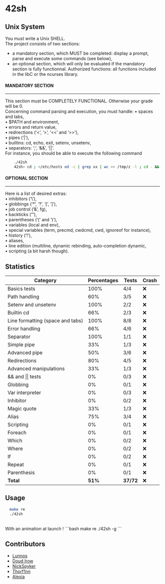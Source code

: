 # 42sh

## Unix System

You must write a Unix SHELL.<br/>
The project consists of two sections:
- a mandatory section, which MUST be completed: display a prompt, parse and execute some commands (see below),
- an optional section, which will only be evaluated if the mandatory section is fully functionnal.
Authorized functions: all functions included in the libC or the ncurses library.

#### MANDATORY SECTION 
------------------

This section must be COMPLETELY FUNCTIONAL. Otherwise your grade will be 0.<br/>
Concerning command parsing and execution, you must handle:
    • spaces and tabs,<br/>
    • $PATH and environment,<br/>
    • errors and return value,<br/>
    • redirections (‘<’, ‘>’, ‘<<’ and ‘>>’),<br/>
    • pipes (‘|’),<br/>
    • builtins: cd, echo, exit, setenv, unsetenv,<br/>
    • separators: ‘;’, ‘&&’, ‘||’.<br/>
    For instance, you should be able to execute the following command

```bash
    ./42sh
    42sh> cd ; </etc/hosts od -c | grep xx | wc >> /tmp/z -l ; cd - && echo “OK”
```
#### OPTIONAL SECTION 
------------------

Here is a list of desired extras:<br/>
    • inhibitors (‘\’),<br/>
    • globbings (‘*’, ‘?’, ‘[’, ’]’),<br/>
    • job control (‘&’, fg),<br/>
    • backticks (“’),<br/>
    • parentheses (‘(’ and ‘)’),<br/>
    • variables (local and env),<br/>
    • special variables (term, precmd, cwdcmd, cwd, ignoreof for instance),<br/>
    • history (‘!’),<br/>
    • aliases,<br/>
    • line edition (multiline, dynamic rebinding, auto-completion dynamic,<br/>
    • scripting (a bit harsh though).<br/>
## Statistics

| Category                         | Percentages | Tests | Crash |
|----------------------------------|-------------|-------|-------|
| Basics tests                     | 100%        | 4/4   | ❌     |
| Path handling                    | 60%         | 3/5   | ❌     |
| Setenv and unsetenv              | 100%        | 2/2   | ❌     |
| Builtin cd                       | 66%         | 2/3   | ❌     |
| Line formatting (space and tabs) | 100%        | 8/8   | ❌     |
| Error handling                   | 66%         | 4/6   | ❌     |
| Separator                        | 100%        | 1/1   | ❌     |
| Simple pipe                      | 33%         | 1/3   | ❌     |
| Advanced pipe                    | 50%         | 3/6   | ❌     |
| Redirections                     | 80%         | 4/5   | ❌     |
| Advanced manipulations           | 33%         | 1/3   | ❌     |
| && and \|\| tests                | 0%          | 0/3   | ❌     |
| Globbing                         | 0%          | 0/1   | ❌     |
| Var interpreter                  | 0%          | 0/3   | ❌     |
| Inhibitor                        | 0%          | 0/2   | ❌     |
| Magic quote                      | 33%         | 1/3   | ❌     |
| Alias                            | 75%         | 3/4   | ❌     |
| Scripting                        | 0%          | 0/1   | ❌     |
| Foreach                          | 0%          | 0/1   | ❌     |
| Which                            | 0%          | 0/2   | ❌     |
| Where                            | 0%          | 0/2   | ❌     |
| If                               | 0%          | 0/2   | ❌     |
| Repeat                           | 0%          | 0/1   | ❌     |
| Parenthesis                      | 0%          | 0/1   | ❌     |
| **Total**                            | **51%**         | **37/72** | ❌     |

## Usage

```bash
  make re
  ./42sh
```
<br/>
With an animation at launch !
```bash
  make re
  ./42sh -g 
```

## Contributors

- [Lunnos](https://github.com/LunnosMp4)
- [Doud Irow](https://github.com/0yco)
- [NickSpyker](https://github.com/NickSpyker)
- [Thorf1nn](https://github.com/Thorf1nn)
- [Alexia](https://github.com/alexia7)
